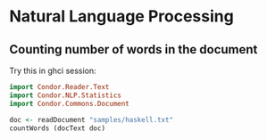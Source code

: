# Natural Language Processing

## Counting number of words in the document

Try this in ghci session:
```haskell
import Condor.Reader.Text
import Condor.NLP.Statistics
import Condor.Commons.Document

doc <- readDocument "samples/haskell.txt"
countWords (docText doc)
```


